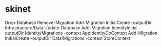 # skinet
Drop-Database
Remove-Migration
Add-Migration InitialCreate -outputDir Infrastracture/Data
Update-Database
Add-Migration IdentityInitial -outputDir Identity/Migrations -context AppIdentityDbContext
Add-Migration InitialCreate -outputDir Data/Migrations -context StoreContext
